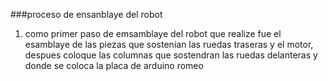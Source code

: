 ###proceso de ensanblaye del robot

1. como primer paso de emsamblaye del robot que realize fue el esamblaye de las piezas que sostenian las ruedas traseras y el motor, despues coloque las columnas que sostendran las ruedas delanteras y donde se coloca la placa de arduino romeo 


